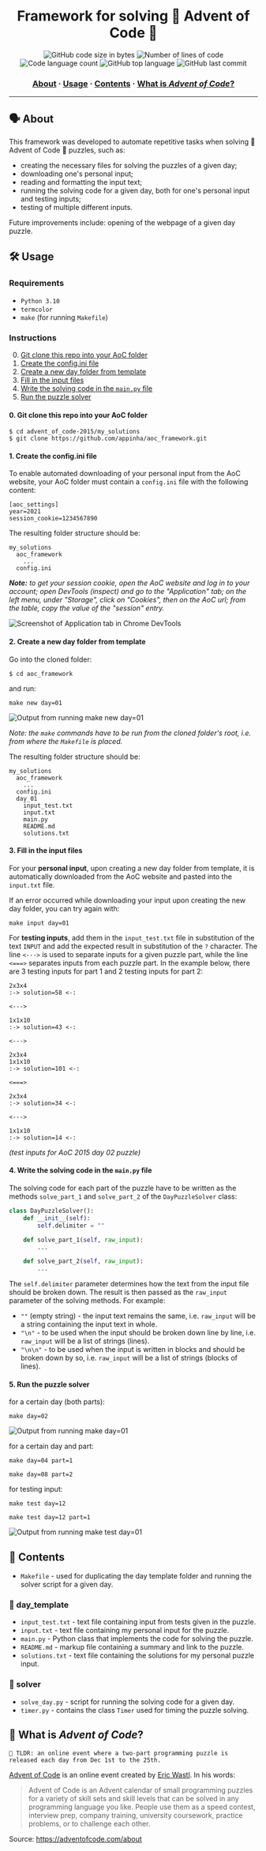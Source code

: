 <h1 align="center">
	Framework for solving 🌟 Advent of Code 🎄
</h1>

<p align="center">
	<img alt="GitHub code size in bytes" src="https://img.shields.io/github/languages/code-size/appinha/aoc-framework?color=blueviolet" />
	<img alt="Number of lines of code" src="https://img.shields.io/tokei/lines/github/appinha/aoc-framework?color=blueviolet" />
	<img alt="Code language count" src="https://img.shields.io/github/languages/count/appinha/aoc-framework?color=blue" />
	<img alt="GitHub top language" src="https://img.shields.io/github/languages/top/appinha/aoc-framework?color=blue" />
	<img alt="GitHub last commit" src="https://img.shields.io/github/last-commit/appinha/aoc-framework?color=brightgreen" />
</p>

<h3 align="center">
	<a href="#%EF%B8%8F-about">About</a>
	<span> · </span>
	<a href="#%EF%B8%8F-usage">Usage</a>
	<span> · </span>
	<a href="#-contents">Contents</a>
	<span> · </span>
	<a href="#-what-is-advent-of-code">What is <i>Advent of Code</i>?</a>
</h3>

---

## 🗣️ About

This framework was developed to automate repetitive tasks when solving 🌟 Advent of Code 🎄 puzzles, such as:
- creating the necessary files for solving the puzzles of a given day;
- downloading one's personal input;
- reading and formatting the input text;
- running the solving code for a given day, both for one's personal input and testing inputs;
- testing of multiple different inputs.

Future improvements include: opening of the webpage of a given day puzzle.

## 🛠️ Usage

### Requirements

- `Python 3.10`
- `termcolor`
- `make` (for running `Makefile`)

### Instructions

0. [Git clone this repo into your AoC folder](#0-git-clone-this-repo-into-your-aoc-folder)
1. [Create the config.ini file](#1-create-the-configini-file)
2. [Create a new day folder from template](#2-create-a-new-day-folder-from-template)
3. [Fill in the input files](#3-fill-in-the-input-files)
4. [Write the solving code in the `main.py` file](#4-write-the-solving-code-in-the-mainpy-file)
5. [Run the puzzle solver](#5-run-the-puzzle-solver)

#### 0. Git clone this repo into your AoC folder

```shell
$ cd advent_of_code-2015/my_solutions
$ git clone https://github.com/appinha/aoc_framework.git
```

#### 1. Create the config.ini file

To enable automated downloading of your personal input from the AoC website, your AoC folder must contain a `config.ini` file with the following content:

```config
[aoc_settings]
year=2021
session_cookie=1234567890
```

The resulting folder structure should be:
```
my_solutions
  aoc_framework
    ...
  config.ini
```

_**Note:** to get your session cookie, open the AoC website and log in to your account; open DevTools (inspect) and go to the "Application" tab; on the left menu, under "Storage", click on "Cookies", then on the AoC url; from the table, copy the value of the "session" entry._

![Screenshot of Application tab in Chrome DevTools](img/session_cookie.png)

#### 2. Create a new day folder from template

Go into the cloned folder:

```shell
$ cd aoc_framework
```
and run:

```shell
make new day=01
```

![Output from running `make new day=01`](img/make_new.png)

_Note: the `make` commands have to be run from the cloned folder's root, i.e. from where the `Makefile` is placed._

The resulting folder structure should be:
```
my_solutions
  aoc_framework
    ...
  config.ini
  day_01
    input_test.txt
    input.txt
    main.py
    README.md
    solutions.txt
```

#### 3. Fill in the input files

For your **personal input**, upon creating a new day folder from template, it is automatically downloaded from the AoC website and pasted into the `input.txt` file.

If an error occurred while downloading your input upon creating the new day folder, you can try again with:

```shell
make input day=01
```

For **testing inputs**, add them in the `input_test.txt` file in substitution of the text `INPUT` and add the expected result in substitution of the `?` character. The line `<--->` is used to separate inputs for a given puzzle part, while the line `<===>` separates inputs from each puzzle part. In the example below, there are 3 testing inputs for part 1 and 2 testing inputs for part 2:

```
2x3x4
:-> solution=58 <-:

<--->

1x1x10
:-> solution=43 <-:

<--->

2x3x4
1x1x10
:-> solution=101 <-:

<===>

2x3x4
:-> solution=34 <-:

<--->

1x1x10
:-> solution=14 <-:
```

_(test inputs for AoC 2015 day 02 puzzle)_

#### 4. Write the solving code in the `main.py` file

The solving code for each part of the puzzle have to be written as the methods `solve_part_1` and `solve_part_2` of the `DayPuzzleSolver` class:

```python
class DayPuzzleSolver():
    def __init__(self):
        self.delimiter = ""

    def solve_part_1(self, raw_input):
        ...

    def solve_part_2(self, raw_input):
        ...
```

The `self.delimiter` parameter determines how the text from the input file should be broken down. The result is then passed as the `raw_input` parameter of the solving methods. For example:

- `""` (empty string) - the input text remains the same, i.e. `raw_input` will be a string containing the input text in whole.
- `"\n"` - to be used when the input should be broken down line by line, i.e. `raw_input` will be a list of strings (lines).
- `"\n\n"` - to be used when the input is written in blocks and should be broken down by so, i.e. `raw_input` will be a list of strings (blocks of lines).

#### 5. Run the puzzle solver

for a certain day (both parts):

```shell
make day=02
```

![Output from running `make day=01`](img/make_day.png)

for a certain day and part:

```shell
make day=04 part=1
```

```shell
make day=08 part=2
```

for testing input:

```shell
make test day=12
```

```shell
make test day=12 part=1
```

![Output from running `make test day=01`](img/make_test.png)

## 📑 Contents

* `Makefile` - used for duplicating the day template folder and running the solver script for a given day.

### 📂 day_template

* `input_test.txt` - text file containing input from tests given in the puzzle.
* `input.txt` - text file containing my personal input for the puzzle.
* `main.py` - Python class that implements the code for solving the puzzle.
* `README.md` - markup file containing a summary and link to the puzzle.
* `solutions.txt` - text file containing the solutions for my personal puzzle input.

### 📂 solver

* `solve_day.py` - script for running the solving code for a given day.
* `timer.py` - contains the class `Timer` used for timing the puzzle solving.

## 🌟 What is *Advent of Code*?

	🚀 TLDR: an online event where a two-part programming puzzle is released each day from Dec 1st to the 25th.

[Advent of Code](http://adventofcode.com) is an online event created by [Eric Wastl](http://was.tl/). In his words:

> Advent of Code is an Advent calendar of small programming puzzles for a variety of skill sets and skill levels that can be solved in any programming language you like. People use them as a speed contest, interview prep, company training, university coursework, practice problems, or to challenge each other.

Source: https://adventofcode.com/about
